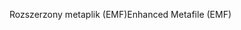 <span data-ttu-id="5bd22-101">Rozszerzony metaplik (EMF)</span><span class="sxs-lookup"><span data-stu-id="5bd22-101">Enhanced Metafile (EMF)</span></span>